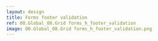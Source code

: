 ```yaml
---
layout: design
title: Forms footer validation
ref: 00.Global_08.Grid forms_h_footer_validation
image: 00.Global_08.Grid forms_h_footer_validation.png
---
```


